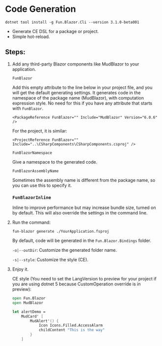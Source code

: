 # Code Generation

```
dotnet tool install -g Fun.Blazor.Cli --version 3.1.0-beta001
```

- Generate CE DSL for a package or project.
- Simple hot-reload.

## Steps:

1. Add any third-party Blazor components like MudBlazor to your application.

    `FunBlazor`
        
    Add this empty attribute to the line below in your project file, and you will get the default generating settings. It generates code in the namespace of the package name (MudBlazor), with computation expression style. No need for this if you have any attribute that starts with `FunBlazor`.

    ```
    <PackageReference FunBlazor="" Include="MudBlazor" Version="6.0.6" />
    ```

    For the project, it is similar:

    ```
    <ProjectReference FunBlazor="" Include="..\CSharpComponents\CSharpComponents.csproj" />
    ```
    
    `FunBlazorNamespace`
    
    Give a namespace to the generated code.

    `FunBlazorAssemblyName`
    
    Sometimes the assembly name is different from the package name, so you can use this to specify it.

    ### `FunBlazorInline`
    
    Inline to improve performance but may increase bundle size, turned on by default. This will also override the settings in the command line.
   

2. Run the command:

    ```
    fun-blazor generate ./YourApplication.fsproj
    ```

    By default, code will be generated in the `Fun.Blazor.Bindings` folder.

    `-o|--outDir`: Customize the generated folder name.

    `-s|--style`: Customize the style (CE).


3. Enjoy it.

    CE style (You need to set the LangVersion to preview for your project if you are using dotnet 5 because CustomOperation override is in preview):

    ```fsharp
    open Fun.Blazor
    open MudBlazor

    let alertDemo =
        MudCard' [
            MudAlert'() {
                Icon Icons.Filled.AccessAlarm
                childContent "This is the way"
            }
        ]
    ```